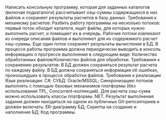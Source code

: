 Написать консольную программу, которая для заданных
 каталогов (включая подкаталоги) рассчитывает хэш-суммы содержащихся в них файлов и сохраняет результаты расчетов в базу данных.
Требования к механизму расчетов:
Разбить работу программы на несколько потоков: первый поток обходит каталоги, ищет  файлы, для которых нужно выполнить расчет, и помещает их в очередь.
 Рабочие потоки извлекают из очереди описания файлов и выполняют для их содержимого расчет хэш-суммы. Еще один поток сохраняет результаты вычисления в БД.
В процессе работы программа должна периодически выводить в консоль информацию о прогрессе выполнения в следующем виде:
Количество обработанных файлов/Количество файлов для обработки.
Требования к сохранению результатов:
В
 БД должен сохраняться результат расчета по каждому файлу.
В БД должна сохраняться информация об ошибках, произошедших в процессе обработки файлов.
Требования к реализации
Язык реализации: C#;
СУБД: Oracle/MSSQL;
Синхронизацию потоков выполнять с помощью базовых механизмов платформы (без использования TPL, Concurrent-коллекций).
Для расчета хэш-сумм можно использовать классы платформы .NET.
Результат выполнения задания должен находиться на одном из публичных
 Git-репозиториев и должен включать:
ER-диаграмму БД;
Скрипты на создание и наполнение БД;
Код программы.